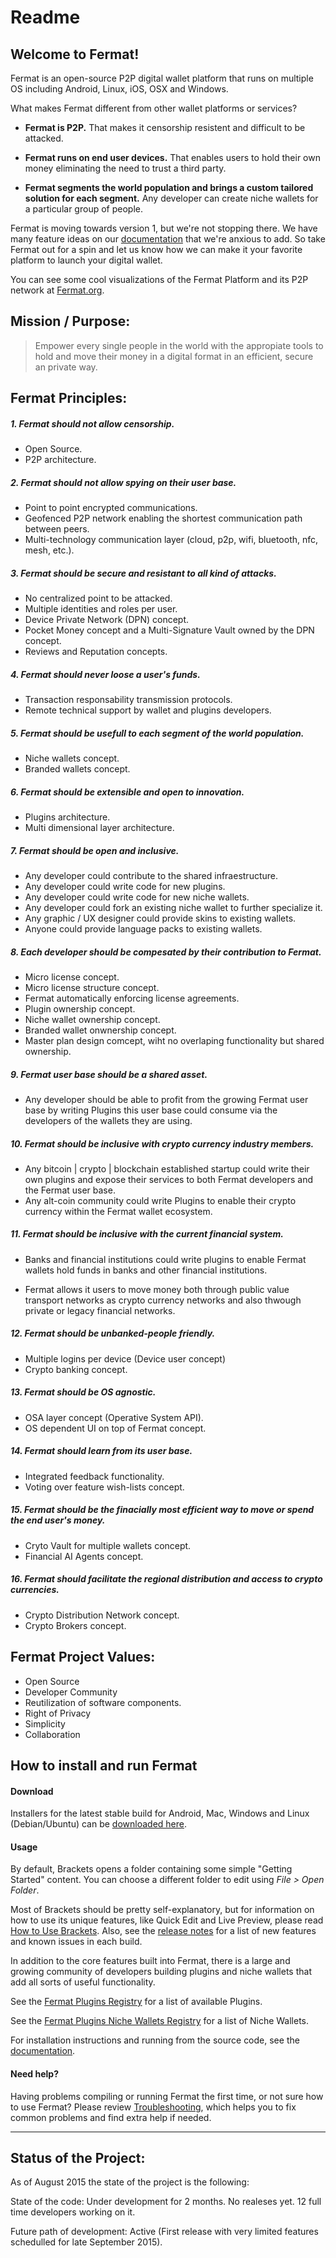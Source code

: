 Readme
========= 

Welcome to Fermat! 
-------------------

Fermat is an open-source P2P digital wallet platform that runs on multiple OS including Android, Linux, iOS, OSX and Windows.

What makes Fermat different from other wallet platforms or services?

* **Fermat is P2P.** That makes it censorship resistent and difficult to be attacked.

* **Fermat runs on end user devices.** That enables users to hold their own money eliminating the need to trust a third party. 
* **Fermat segments the world population and brings a custom tailored solution for each segment.** Any developer can create niche wallets for a particular group of people.

Fermat is moving towards version 1, but we're not stopping there. We have many feature ideas on our
[documentation](https://github.com/bitDubai/fermat/fermat-documentation) that we're anxious to add. 
So take Fermat out for a spin and let us know how we can make it your favorite platform to launch your digital wallet. 

You can see some cool visualizations of the Fermat Platform and its P2P network at 
[Fermat.org](https://www.fermat.org).


Mission / Purpose:
------------------------------------------------


> Empower every single people in the world with the appropiate tools to hold and move their money in a digital format in an efficient, secure an private way.


Fermat Principles:
------------------------------------------------


##### 1. Fermat should not allow censorship.


* Open Source.
* P2P architecture. 


##### 2. Fermat should not allow spying on their user base.


* Point to point encrypted communications.
* Geofenced P2P network enabling the shortest communication path between peers.
* Multi-technology communication layer (cloud, p2p, wifi, bluetooth, nfc, mesh, etc.).


##### 3. Fermat should be secure and resistant to all kind of attacks.


* No centralized point to be attacked.
* Multiple identities and roles per user.
* Device Private Network (DPN) concept.
* Pocket Money concept and a Multi-Signature Vault owned by the DPN concept.
* Reviews and Reputation concepts. 


##### 4. Fermat should never loose a user's funds. 


* Transaction responsability transmission protocols.
* Remote technical support by wallet and plugins developers.


##### 5. Fermat should be usefull to each segment of the world population.


* Niche wallets concept.
* Branded wallets concept.


##### 6. Fermat should be extensible and open to innovation.


* Plugins architecture.
* Multi dimensional layer architecture.


##### 7. Fermat should be open and inclusive. 


* Any developer could contribute to the shared infraestructure.
* Any developer could write code for new plugins.
* Any developer could write code for new niche wallets.
* Any developer could fork an existing niche wallet to further specialize it.
* Any graphic / UX designer could provide skins to existing wallets.
* Anyone could provide language packs to existing wallets.


##### 8. Each developer should be compesated by their contribution to Fermat.


* Micro license concept.
* Micro license structure concept.
* Fermat automatically enforcing license agreements.
* Plugin ownership concept.
* Niche wallet ownership concept.
* Branded wallet onwnership concept.
* Master plan design comcept, wiht no overlaping functionality but shared ownership.


##### 9. Fermat user base should be a shared asset.


* Any developer should be able to profit from the growing Fermat user base by writing Plugins this user base could consume via the developers of the wallets they are using.
 

##### 10. Fermat should be inclusive with crypto currency industry members. 


* Any bitcoin | crypto | blockchain established startup could write their own plugins and expose their services to both Fermat developers and the Fermat user base.
* Any alt-coin community could write Plugins to enable their crypto currency within the Fermat wallet ecosystem.


##### 11. Fermat should be inclusive with the current financial system.


* Banks and financial institutions could write plugins to enable Fermat wallets hold funds in banks and other financial institutions.

* Fermat allows it users to move money both through public value transport networks as crypto currency networks and also thwough private or legacy financial networks.


##### 12. Fermat should be unbanked-people friendly.


* Multiple logins per device (Device user concept)
* Crypto banking concept.


##### 13. Fermat should be OS agnostic. 


* OSA layer concept (Operative System API).
* OS dependent UI on top of Fermat concept.


##### 14. Fermat should learn from its user base.


* Integrated feedback functionality.
* Voting over feature wish-lists concept.


##### 15. Fermat should be the finacially most efficient way to move or spend the end user's money. 


* Cryto Vault for multiple wallets concept.
* Financial AI Agents concept.


##### 16. Fermat should facilitate the regional distribution and access to crypto currencies.


* Crypto Distribution Network concept. 
* Crypto Brokers concept.





Fermat Project Values:
------------------------------------------------

* Open Source
* Developer Community
* Reutilization of software components.
* Right of Privacy
* Simplicity
* Collaboration


How to install and run Fermat
-------------------------------
#### Download

Installers for the latest stable build for Android, Mac, Windows and Linux (Debian/Ubuntu) can be [downloaded here](http://fermat.org/download/).


#### Usage

By default, Brackets opens a folder containing some simple "Getting Started" content.
You can choose a different folder to edit using *File > Open Folder*.

Most of Brackets should be pretty self-explanatory, but for information on how
to use its unique features, like Quick Edit and Live Preview, please read
[How to Use Brackets](http://github.com/adobe/brackets/wiki/How-to-Use-Brackets). 
Also, see the [release notes](http://github.com/adobe/brackets/wiki/Release-Notes)
for a list of new features and known issues in each build.

In addition to the core features built into Fermat, there is a large and growing
community of developers building plugins and niche wallets that add all sorts of useful functionality.

See the [Fermat Plugins Registry](https://github.com/bitDubai/fermat/fermat-documentation)
for a list of available Plugins. 

See the [Fermat Plugins Niche Wallets Registry](https://github.com/bitDubai/fermat/fermat-documentation)
for a list of Niche Wallets. 

For installation instructions and running from the source code, see the [documentation](https://github.com/bitDubai/fermat/fermat-documentation).

#### Need help?

Having problems compiling or running Fermat the first time, or not sure how to use Fermat?  Please 
review [Troubleshooting](https://github.com/bitDubai/fermat/fermat-documentation), which helps 
you to fix common problems and find extra help if needed.



------------------------------------------------
Status of the Project:
------------------------------------------------

As of August 2015 the state of the project is the following:

State of the code: Under development for 2 months. No realeses yet. 12 full time developers working on it.

Future path of development: Active (First release with very limited features schedulled for late September 2015).

